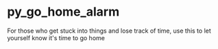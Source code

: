# py_go_home_alarm
For those who get stuck into things and lose track of time, use this to let yourself know it's time to go home
